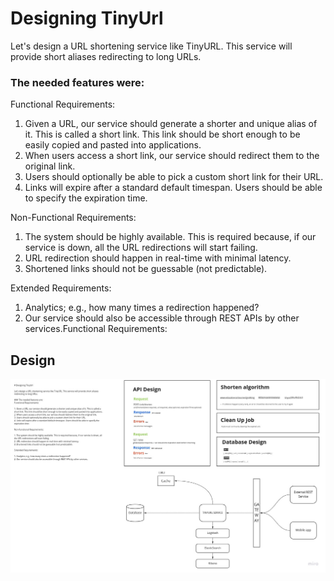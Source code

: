 # Designing TinyUrl

Let's design a URL shortening service like TinyURL. This service will provide short aliases redirecting to long URLs.

### The needed features were:
Functional Requirements:

1. Given a URL, our service should generate a shorter and unique alias of it. This is called a short link. This link should be short enough to be easily copied and pasted into applications.
2. When users access a short link, our service should redirect them to the original link.
3. Users should optionally be able to pick a custom short link for their URL.
4. Links will expire after a standard default timespan. Users should be able to specify the expiration time.

Non-Functional Requirements:

1. The system should be highly available. This is required because, if our service is down, all the URL redirections will start failing.
2. URL redirection should happen in real-time with minimal latency.
3. Shortened links should not be guessable (not predictable).

Extended Requirements:

1. Analytics; e.g., how many times a redirection happened?
2. Our service should also be accessible through REST APIs by other services.Functional Requirements:


## Design

![TinyUrl System Design](../resources/images/week4.jpg)